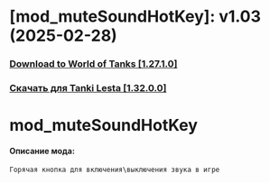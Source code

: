 # [mod_muteSoundHotKey]: v1.03 (2025-02-28)
### [**Download to World of Tanks [1.27.1.0]**](https://github.com/spoter/spoter-mods/releases/download/v7/mod_muteSoundHotKey.zip)
### [**Скачать для Tanki Lesta [1.32.0.0]**](https://github.com/spoter/spoter-mods/releases/download/v7/mod_muteSoundHotKey_RU.zip)
#
# mod_muteSoundHotKey
#### Описание мода:
    Горячая кнопка для включения\выключения звука в игре
